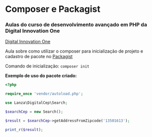 # Composer e Packagist
### Aulas do curso de desenvolvimento avançado em PHP da Digital Innovation One

[Digital Innovation One](https://web.digitalinnovation.one/)

Aula sobre como utilizar o composer para inicialização de projeto e cadastro de pacote no [Packagist](https://packagist.org/)

Comando de inicialização: `composer init`

**Exemplo de uso do pacote criado:**
```php
<?php

require_once 'vendor/autoload.php';

use Lanza\DigitalCep\Search;

$searchCep = new Search();

$result = $searchCep->getAddressFromZipcode('13501613');

print_r($result);
```
